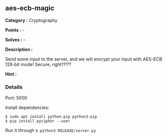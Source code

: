 ## aes-ecb-magic

**Category :** Cryptography

**Points :** - 

**Solves :** -

**Description :**

Send some input to the server, and we will encrypt your input with AES-ECB 128-bit mode!
Secure, right1?!??

**Hint :**


### Details

Port: 5000

Install dependencies:

    $ sudo apt install python-pip python3-pip
    $ pip install pycipher --user

Run it through `$ python3 RELEASE/server.py`